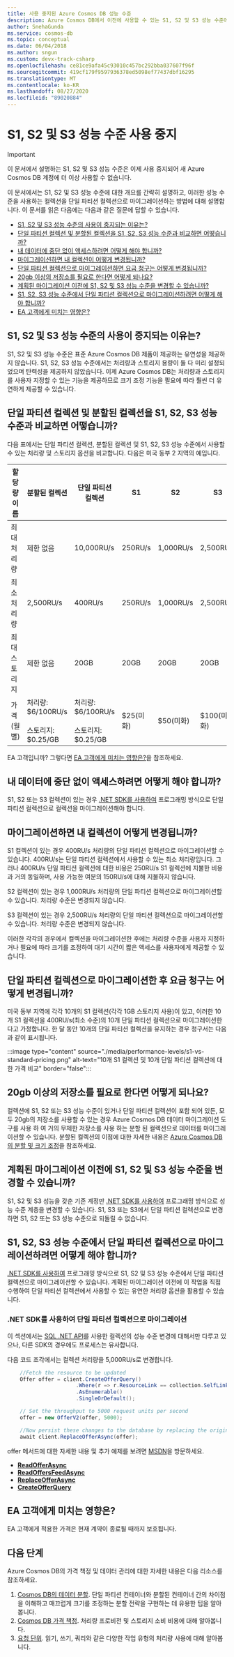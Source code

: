 ```yaml
---
title: 사용 중지된 Azure Cosmos DB 성능 수준
description: Azure Cosmos DB에서 이전에 사용할 수 있는 S1, S2 및 S3 성능 수준에 대해 알아봅니다.
author: SnehaGunda
ms.service: cosmos-db
ms.topic: conceptual
ms.date: 06/04/2018
ms.author: sngun
ms.custom: devx-track-csharp
ms.openlocfilehash: ce81ce9afa45c93010c457bc292bba037607f96f
ms.sourcegitcommit: 419cf179f9597936378ed5098ef77437dbf16295
ms.translationtype: MT
ms.contentlocale: ko-KR
ms.lasthandoff: 08/27/2020
ms.locfileid: "89020884"
---
```

# <a name="retiring-the-s1-s2-and-s3-performance-levels"></a>S1, S2 및 S3 성능 수준 사용 중지

> [!IMPORTANT] 
> 이 문서에서 설명하는 S1, S2 및 S3 성능 수준은 이제 사용 중지되어 새 Azure Cosmos DB 계정에 더 이상 사용할 수 없습니다.

이 문서에서는 S1, S2 및 S3 성능 수준에 대한 개요를 간략히 설명하고, 이러한 성능 수준을 사용하는 컬렉션을 단일 파티션 컬렉션으로 마이그레이션하는 방법에 대해 설명합니다. 이 문서를 읽은 다음에는 다음과 같은 질문에 답할 수 있습니다.

- [S1, S2 및 S3 성능 수준의 사용이 중지되는 이유는?](#why-retired)
- [단일 파티션 컬렉션 및 분할된 컬렉션을 S1, S2, S3 성능 수준과 비교하면 어떻습니까?](#compare)
- [내 데이터에 중단 없이 액세스하려면 어떻게 해야 합니까?](#uninterrupted-access)
- [마이그레이션하면 내 컬렉션이 어떻게 변경됩니까?](#collection-change)
- [단일 파티션 컬렉션으로 마이그레이션하면 요금 청구는 어떻게 변경됩니까?](#billing-change)
- [20gb 이상의 저장소를 필요로 한다면 어떻게 되나요?](#more-storage-needed)
- [계획된 마이그레이션 이전에 S1, S2 및 S3 성능 수준을 변경할 수 있습니까?](#change-before)
- [S1, S2, S3 성능 수준에서 단일 파티션 컬렉션으로 마이그레이션하려면 어떻게 해야 합니까?](#migrate-diy)
- [EA 고객에게 미치는 영향은?](#ea-customer)

<a name="why-retired"></a>

## <a name="why-are-the-s1-s2-and-s3-performance-levels-being-retired"></a>S1, S2 및 S3 성능 수준의 사용이 중지되는 이유는?

S1, S2 및 S3 성능 수준은 표준 Azure Cosmos DB 제품이 제공하는 유연성을 제공하지 않습니다. S1, S2, S3 성능 수준에서는 처리량과 스토리지 용량이 둘 다 미리 설정되었으며 탄력성을 제공하지 않았습니다. 이제 Azure Cosmos DB는 처리량과 스토리지를 사용자 지정할 수 있는 기능을 제공하므로 크기 조정 기능을 필요에 따라 훨씬 더 유연하게 제공할 수 있습니다.

<a name="compare"></a>

## <a name="how-do-single-partition-collections-and-partitioned-collections-compare-to-the-s1-s2-s3-performance-levels"></a>단일 파티션 컬렉션 및 분할된 컬렉션을 S1, S2, S3 성능 수준과 비교하면 어떻습니까?

다음 표에서는 단일 파티션 컬렉션, 분할된 컬렉션 및 S1, S2, S3 성능 수준에서 사용할 수 있는 처리량 및 스토리지 옵션을 비교합니다. 다음은 미국 동부 2 지역의 예입니다.

| 할당량 이름  |분할된 컬렉션|단일 파티션 컬렉션|S1|S2|S3|
|---|---|---|---|---|---|
|최대 처리량|제한 없음|10,000RU/s|250RU/s|1,000RU/s|2,500RU/s|
|최소 처리량|2,500RU/s|400RU/s|250RU/s|1,000RU/s|2,500RU/s|
|최대 스토리지|제한 없음|20GB|20GB|20GB|20GB|
|가격(월별)|처리량: $6/100RU/s<br><br>스토리지: $0.25/GB|처리량: $6/100RU/s<br><br>스토리지: $0.25/GB|$25(미화)|$50(미화)|$100(미화)|

EA 고객입니까? 그렇다면 [EA 고객에게 미치는 영향은?](#ea-customer)을 참조하세요.

<a name="uninterrupted-access"></a>

## <a name="what-do-i-need-to-do-to-ensure-uninterrupted-access-to-my-data"></a>내 데이터에 중단 없이 액세스하려면 어떻게 해야 합니까?

S1, S2 또는 S3 컬렉션이 있는 경우 [.NET SDK를 사용하여](#migrate-diy) 프로그래밍 방식으로 단일 파티션 컬렉션으로 컬렉션을 마이그레이션해야 합니다. 

<a name="collection-change"></a>

## <a name="how-will-my-collection-change-after-the-migration"></a>마이그레이션하면 내 컬렉션이 어떻게 변경됩니까?

S1 컬렉션이 있는 경우 400RU/s 처리량의 단일 파티션 컬렉션으로 마이그레이션할 수 있습니다. 400RU/s는 단일 파티션 컬렉션에서 사용할 수 있는 최소 처리량입니다. 그러나 400RU/s 단일 파티션 컬렉션에 대한 비용은 250RU/s S1 컬렉션에 지불한 비용과 거의 동일하며, 사용 가능한 여분의 150RU/s에 대해 지불하지 않습니다.

S2 컬렉션이 있는 경우 1,000RU/s 처리량의 단일 파티션 컬렉션으로 마이그레이션할 수 있습니다. 처리량 수준은 변경되지 않습니다.

S3 컬렉션이 있는 경우 2,500RU/s 처리량의 단일 파티션 컬렉션으로 마이그레이션할 수 있습니다. 처리량 수준은 변경되지 않습니다.

이러한 각각의 경우에서 컬렉션을 마이그레이션한 후에는 처리량 수준을 사용자 지정하거나 필요에 따라 크기를 조정하여 대기 시간이 짧은 액세스를 사용자에게 제공할 수 있습니다. 

<a name="billing-change"></a>

## <a name="how-will-my-billing-change-after-i-migrated-to-the-single-partition-collections"></a>단일 파티션 컬렉션으로 마이그레이션한 후 요금 청구는 어떻게 변경됩니까?

미국 동부 지역에 각각 10개의 S1 컬렉션(각각 1GB 스토리지 사용)이 있고, 이러한 10개 S1 컬렉션을 400RU/s(최소 수준)의 10개 단일 파티션 컬렉션으로 마이그레이션한다고 가정합니다. 한 달 동안 10개의 단일 파티션 컬렉션을 유지하는 경우 청구서는 다음과 같이 표시됩니다.

:::image type="content" source="./media/performance-levels/s1-vs-standard-pricing.png" alt-text="10개 S1 컬렉션 및 10개 단일 파티션 컬렉션에 대한 가격 비교" border="false":::

<a name="more-storage-needed"></a>

## <a name="what-if-i-need-more-than-20-gb-of-storage"></a>20gb 이상의 저장소를 필요로 한다면 어떻게 되나요?

컬렉션에 S1, S2 또는 S3 성능 수준이 있거나 단일 파티션 컬렉션이 포함 되어 있든, 모두 20gb의 저장소를 사용할 수 있는 경우 Azure Cosmos DB 데이터 마이그레이션 도구를 사용 하 여 거의 무제한 저장소를 사용 하는 분할 된 컬렉션으로 데이터를 마이그레이션할 수 있습니다. 분할된 컬렉션의 이점에 대한 자세한 내용은 [Azure Cosmos DB의 분할 및 크기 조정](sql-api-partition-data.md)을 참조하세요. 

<a name="change-before"></a>

## <a name="can-i-change-between-the-s1-s2-and-s3-performance-levels-before-the-planned-migration"></a>계획된 마이그레이션 이전에 S1, S2 및 S3 성능 수준을 변경할 수 있습니까?

S1, S2 및 S3 성능을 갖춘 기존 계정만 [.NET SDK를 사용하여](#migrate-diy) 프로그래밍 방식으로 성능 수준 계층을 변경할 수 있습니다. S1, S3 또는 S3에서 단일 파티션 컬렉션으로 변경하면 S1, S2 또는 S3 성능 수준으로 되돌릴 수 없습니다.

<a name="migrate-diy"></a>

## <a name="how-do-i-migrate-from-the-s1-s2-s3-performance-levels-to-single-partition-collections-on-my-own"></a>S1, S2, S3 성능 수준에서 단일 파티션 컬렉션으로 마이그레이션하려면 어떻게 해야 합니까?

[.NET SDK를 사용하여](#migrate-diy) 프로그래밍 방식으로 S1, S2 및 S3 성능 수준에서 단일 파티션 컬렉션으로 마이그레이션할 수 있습니다. 계획된 마이그레이션 이전에 이 작업을 직접 수행하여 단일 파티션 컬렉션에서 사용할 수 있는 유연한 처리량 옵션을 활용할 수 있습니다.

### <a name="migrate-to-single-partition-collections-by-using-the-net-sdk"></a>.NET SDK를 사용하여 단일 파티션 컬렉션으로 마이그레이션

이 섹션에서는 [SQL .NET API](sql-api-sdk-dotnet.md)를 사용한 컬렉션의 성능 수준 변경에 대해서만 다루고 있으나, 다른 SDK의 경우에도 프로세스는 유사합니다.

다음 코드 조각에서는 컬렉션 처리량을 5,000RU/s로 변경합니다.
    
```csharp
    //Fetch the resource to be updated
    Offer offer = client.CreateOfferQuery()
                      .Where(r => r.ResourceLink == collection.SelfLink)    
                      .AsEnumerable()
                      .SingleOrDefault();

    // Set the throughput to 5000 request units per second
    offer = new OfferV2(offer, 5000);

    //Now persist these changes to the database by replacing the original resource
    await client.ReplaceOfferAsync(offer);
```

offer 메서드에 대한 자세한 내용 및 추가 예제를 보려면 [MSDN](https://msdn.microsoft.com/library/azure/microsoft.azure.documents.client.documentclient.aspx)을 방문하세요.

* [**ReadOfferAsync**](https://msdn.microsoft.com/library/azure/microsoft.azure.documents.client.documentclient.readofferasync.aspx)
* [**ReadOffersFeedAsync**](https://msdn.microsoft.com/library/azure/microsoft.azure.documents.client.documentclient.readoffersfeedasync.aspx)
* [**ReplaceOfferAsync**](https://msdn.microsoft.com/library/azure/microsoft.azure.documents.client.documentclient.replaceofferasync.aspx)
* [**CreateOfferQuery**](https://msdn.microsoft.com/library/azure/microsoft.azure.documents.linq.documentqueryable.createofferquery.aspx)

<a name="ea-customer"></a>

## <a name="how-am-i-impacted-if-im-an-ea-customer"></a>EA 고객에게 미치는 영향은?

EA 고객에게 적용한 가격은 현재 계약이 종료될 때까지 보호됩니다.

## <a name="next-steps"></a>다음 단계
Azure Cosmos DB의 가격 책정 및 데이터 관리에 대한 자세한 내용은 다음 리소스를 참조하세요.

1.  [Cosmos DB의 데이터 분할](sql-api-partition-data.md). 단일 파티션 컨테이너와 분할된 컨테이너 간의 차이점을 이해하고 매끄럽게 크기를 조정하는 분할 전략을 구현하는 데 유용한 팁을 알아봅니다.
2.  [Cosmos DB 가격 책정](https://azure.microsoft.com/pricing/details/cosmos-db/). 처리량 프로비전 및 스토리지 소비 비용에 대해 알아봅니다.
3.  [요청 단위](request-units.md). 읽기, 쓰기, 쿼리와 같은 다양한 작업 유형의 처리량 사용에 대해 알아봅니다.
